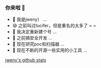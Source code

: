 ### 你来啦 👋

- 🔭 我是jweny） ...
- 😄 之前叫过lucifer，但是重名的太多了 = =
- 💬 我决定重新建个号 ...
- 🌱 之前搞安全开发 ...
- 👯 现在研究poc和扫描器 ...
- 🤔 现在不断的开源一些实用的小工具 ...

[jweny's github stats](https://github-readme-stats.vercel.app/api?username=jweny)
